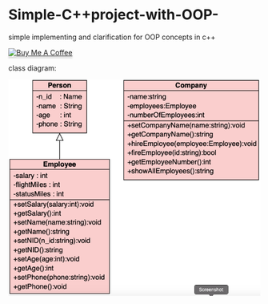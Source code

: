# Simple-C++project-with-OOP-
simple implementing and clarification for OOP concepts in c++

<a href="https://www.buymeacoffee.com/amokhtar" target="_blank"><img src="https://www.buymeacoffee.com/assets/img/custom_images/orange_img.png" alt="Buy Me A Coffee" style="height: 41px !important;width: 174px !important;box-shadow: 0px 3px 2px 0px rgba(190, 190, 190, 0.5) !important;-webkit-box-shadow: 0px 3px 2px 0px rgba(190, 190, 190, 0.5) !important;" ></a>


class diagram: 



![](class-diagram.png)

